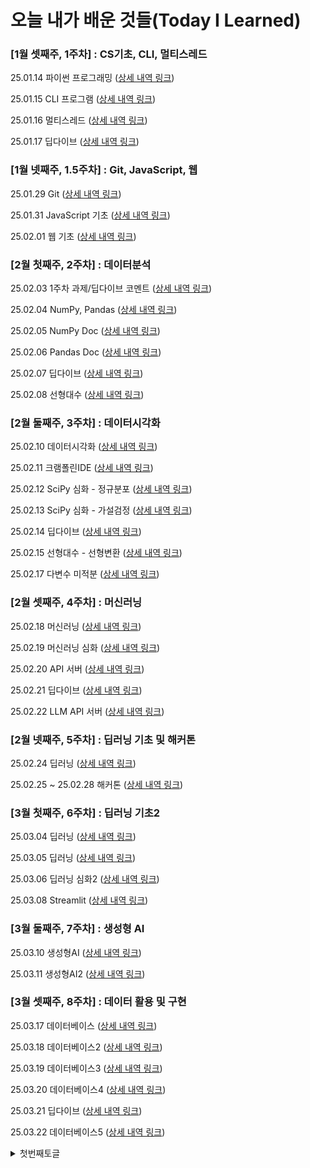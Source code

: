 # 오늘 내가 배운 것들(Today I Learned)

### [1월 셋째주, 1주차] : CS기초, CLI, 멀티스레드

25.01.14 파이썬 프로그래밍 ([상세 내역 링크](https://github.com/stupidyoh/noah-til/blob/main/2025/Jan/2025-01-14.md))

25.01.15 CLI 프로그램 ([상세 내역 링크](https://github.com/stupidyoh/noah-til/blob/main/2025/Jan/2025-01-15.md))

25.01.16 멀티스레드 ([상세 내역 링크](https://github.com/stupidyoh/noah-til/blob/main/2025/Jan/2025-01-16.md))

25.01.17 딥다이브 ([상세 내역 링크](https://github.com/stupidyoh/noah-til/blob/main/2025/Jan/2025-01-17.md))

### [1월 넷째주, 1.5주차] : Git, JavaScript, 웹

25.01.29 Git ([상세 내역 링크](https://github.com/stupidyoh/noah-til/blob/main/2025/Jan/2025-01-29.md))

25.01.31 JavaScript 기초 ([상세 내역 링크](https://github.com/stupidyoh/noah-til/blob/main/2025/Jan/2025-01-31.md))

25.02.01 웹 기초 ([상세 내역 링크](https://github.com/stupidyoh/noah-til/blob/main/2025/Feb/2025-02-01.md))

### [2월 첫째주, 2주차] : 데이터분석

25.02.03 1주차 과제/딥다이브 코멘트 ([상세 내역 링크](https://github.com/stupidyoh/noah-til/blob/main/2025/Feb/2025-02-03.md))

25.02.04 NumPy, Pandas ([상세 내역 링크](https://github.com/stupidyoh/noah-til/blob/main/2025/Feb/2025-02-04.md))

25.02.05 NumPy Doc ([상세 내역 링크](https://github.com/stupidyoh/noah-til/blob/main/2025/Feb/2025-02-05.md))

25.02.06 Pandas Doc ([상세 내역 링크](https://github.com/stupidyoh/noah-til/blob/main/2025/Feb/2025-02-06.md))

25.02.07 딥다이브 ([상세 내역 링크](https://github.com/stupidyoh/noah-til/blob/main/2025/Feb/2025-02-07.md))

25.02.08 선형대수 ([상세 내역 링크](https://github.com/stupidyoh/noah-til/blob/main/2025/Feb/2025-02-08.md))

### [2월 둘째주, 3주차] : 데이터시각화

25.02.10 데이터시각화 ([상세 내역 링크](https://github.com/stupidyoh/noah-til/blob/main/2025/Feb/2025-02-10.md))

25.02.11 크램폴린IDE ([상세 내역 링크](https://github.com/stupidyoh/noah-til/blob/main/2025/Feb/2025-02-11.md))

25.02.12 SciPy 심화 - 정규분포 ([상세 내역 링크](https://github.com/stupidyoh/noah-til/blob/main/2025/Feb/2025-02-12.md))

25.02.13 SciPy 심화 - 가설검정 ([상세 내역 링크](https://github.com/stupidyoh/noah-til/blob/main/2025/Feb/2025-02-13.md))

25.02.14 딥다이브 ([상세 내역 링크](https://github.com/stupidyoh/noah-til/blob/main/2025/Feb/2025-02-14.md))

25.02.15 선형대수 - 선형변환 ([상세 내역 링크](https://github.com/stupidyoh/noah-til/blob/main/2025/Feb/2025-02-15.md))

25.02.17 다변수 미적분 ([상세 내역 링크](https://github.com/stupidyoh/noah-til/blob/main/2025/Feb/2025-02-17.md))

### [2월 셋째주, 4주차] : 머신러닝

25.02.18 머신러닝 ([상세 내역 링크](https://github.com/stupidyoh/noah-til/blob/main/2025/Feb/2025-02-18.md))

25.02.19 머신러닝 심화 ([상세 내역 링크](https://github.com/stupidyoh/noah-til/blob/main/2025/Feb/2025-02-19.md))

25.02.20 API 서버 ([상세 내역 링크](https://github.com/stupidyoh/noah-til/blob/main/2025/Feb/2025-02-20.md))

25.02.21 딥다이브 ([상세 내역 링크](https://github.com/stupidyoh/noah-til/blob/main/2025/Feb/2025-02-21.md))

25.02.22 LLM API 서버 ([상세 내역 링크](https://github.com/stupidyoh/noah-til/blob/main/2025/Feb/2025-02-22.md))

### [2월 넷째주, 5주차] : 딥러닝 기초 및 해커톤

25.02.24 딥러닝 ([상세 내역 링크](https://github.com/stupidyoh/noah-til/blob/main/2025/Feb/2025-02-24.md))

25.02.25 ~ 25.02.28 해커톤 ([상세 내역 링크](https://github.com/stupidyoh/noah-til/blob/main/2025/Feb/2025-02-28.md))

### [3월 첫째주, 6주차] : 딥러닝 기초2

25.03.04 딥러닝 ([상세 내역 링크](https://github.com/stupidyoh/noah-til/blob/main/2025/Mar/2025-03-04.md))

25.03.05 딥러닝 ([상세 내역 링크](https://github.com/stupidyoh/noah-til/blob/main/2025/Mar/2025-03-05.md))

25.03.06 딥러닝 심화2 ([상세 내역 링크](https://github.com/stupidyoh/noah-til/blob/main/2025/Mar/2025-03-06.md))

25.03.08 Streamlit ([상세 내역 링크](https://github.com/stupidyoh/noah-til/blob/main/2025/Mar/2025-03-08.md))

### [3월 둘째주, 7주차] : 생성형 AI

25.03.10 생성형AI ([상세 내역 링크](https://github.com/stupidyoh/noah-til/blob/main/2025/Mar/2025-03-10.md))

25.03.11 생성형AI2 ([상세 내역 링크](https://github.com/stupidyoh/noah-til/blob/main/2025/Mar/2025-03-11.md))

### [3월 셋째주, 8주차] : 데이터 활용 및 구현

25.03.17 데이터베이스 ([상세 내역 링크](https://github.com/stupidyoh/noah-til/blob/main/2025/Mar/2025-03-17.md))

25.03.18 데이터베이스2 ([상세 내역 링크](https://github.com/stupidyoh/noah-til/blob/main/2025/Mar/2025-03-18.md))

25.03.19 데이터베이스3 ([상세 내역 링크](https://github.com/stupidyoh/noah-til/blob/main/2025/Mar/2025-03-19.md))

25.03.20 데이터베이스4 ([상세 내역 링크](https://github.com/stupidyoh/noah-til/blob/main/2025/Mar/2025-03-20.md))

25.03.21 딥다이브 ([상세 내역 링크](https://github.com/stupidyoh/noah-til/blob/main/2025/Mar/2025-03-21.md))

25.03.22 데이터베이스5 ([상세 내역 링크](https://github.com/stupidyoh/noah-til/blob/main/2025/Mar/2025-03-22.md))


<details markdown="1">
  <summary>첫번째토글</summary>
  <div>
    <ul>
      <li>1</li>
      <li>2</li>
    </ul>
  </div>
</details>

